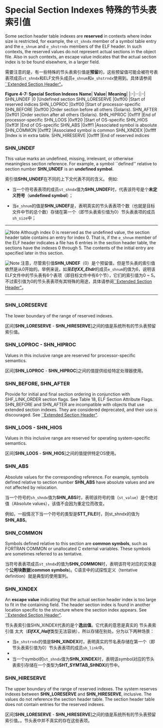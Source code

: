 # Special Section Indexes 特殊的节头表索引值

Some section header table indexes are **reserved** in contexts where index size is restricted, for example, the `st_shndx` member of a symbol table entry and the `e_shnum` and `e_shstrndx` members of the ELF header. In such contexts, the reserved values do not represent actual sections in the object file. Also in such contexts, an escape value indicates that the actual section index is to be found elsewhere, in a larger field.

需要注意的是，有一些特殊的节头表索引值是**预留**的，这些预留值可能会被符号表表项成员`st_shndx`和ELF文件头成员`e_shnum`和`e_shstrndx`使用到。具体请参阅[``Extended Section Header"](https://github.com/astrotycoon/Executable-And-Linking-Format-ELF-/blob/main/9.%20Extended%20Section%20Header.md)。

**Figure 4-7: Special Section Indexes**
**Name**|	**Value**|	**Meaning**|
|:-|:-:|:-|
SHN_UNDEF       |0               |Undefined section
SHN_LORESERVE   |0xff00          |Start of reserved indices
SHN_LOPROC      |0xff00          |Start of processor-specific
SHN_BEFORE      |0xff00          |Order section before all others (Solaris).
SHN_AFTER       |0xff01          |Order section after all others  (Solaris).
SHN_HIPROC      |0xff1f          |End of processor-specific
SHN_LOOS        |0xff20          |Start of OS-specific
SHN_HIOS        |0xff3f          |End of OS-specific
SHN_ABS         |0xfff1          |Associated symbol is absolute
SHN_COMMON      |0xfff2          |Associated symbol is common
SHN_XINDEX      |0xffff          |Index is in extra table.
SHN_HIRESERVE   |0xffff          |End of reserved indices


### SHN_UNDEF

This value marks an undefined, missing, irrelevant, or otherwise meaningless section reference. For example, a symbol ``defined'' relative to section number **SHN_UNDEF** is an **undefined symbol**.

索引值**SHN_UNDEF**在不同的上下文代表不同的含义。 例如:

* 当一个符号表表项的成员`st_shndx`值为**SHN_UNDEF**时，代表该符号是个**未定义符号**（**undefined symbol**）；

* 当`e_shnum`的值是**SHN_UNDEF**是，表明真实的节头表表项个数（也就是目标文件中节的总个数）存储在第一个（即节头表索引值为0）节头表表项的成员`sh_size`中；

***
![Note](http://www.sco.com/developers/gabi/latest/warning.gif) Although index 0 is reserved as the undefined value, the section header table contains an entry for index 0. That is, if the `e_shnum` member of the ELF header indicates a file has 6 entries in the section header table, the sections have the indexes 0 through 5. The contents of the initial entry are specified later in this section.

![Note](http://www.sco.com/developers/gabi/latest/warning.gif) 注意，尽管索引值**SHN_UNDEF**（0）是个预留值，但是节头表的索引值依然是从0开始的。举例来说，如果***ElfXX_Ehdr***的成员`e_shnum`的值为6，说明该ELF文件中的节头表有6个表项（即目标文件中有6个节），它们的索引值为0 ~ 5。不过索引值为0的节头表表项有其特殊的用途，具体请参阅[``Extended Section Header"](https://github.com/astrotycoon/Executable-And-Linking-Format-ELF-/blob/main/9.%20Extended%20Section%20Header.md)。
***

### SHN_LORESERVE

The lower boundary of the range of reserved indexes.

区间[**SHN_LORESERVE** - **SHN_HIRESERVE**]之间的值是系统所有的节头表预留索引值。

### SHN_LOPROC - SHN_HIPROC

Values in this inclusive range are reserved for processor-specific semantics.

区间[**SHN_LOPROC** - **SHN_HIPROC**]之间的值提供给给特定处理器使用。


### SHN_BEFORE, SHN_AFTER

Provide for initial and final section ordering in conjunction with SHF_LINK_ORDER section flags. See Table 18, ELF Section Attribute Flags. SHN_BEFORE and SHN_AFTER are incompatible with objects that use extended section indexes. They are considered deprecated, and their use is discouraged. See [``Extended Section Header"](https://github.com/astrotycoon/Executable-And-Linking-Format-ELF-/blob/main/9.%20Extended%20Section%20Header.md).

### SHN_LOOS - SHN_HIOS

Values in this inclusive range are reserved for operating system-specific semantics.

区间[**SHN_LOOS** - **SHN_HIOS**]之间的值提供特定OS使用。


### SHN_ABS

Absolute values for the corresponding reference. For example, symbols defined relative to section number **SHN_ABS** have absolute values and are not affected by relocation.

当一个符号的`sh_shndx`值为**SHN_ABS**时，表明该符号的值（`st_value`）是个绝对值（Absolute values），该值不会因为重定位而改变。

例如，一般情况下当一个符号的类型是**STT_FILE**时，则st_shndx的值为**SHN_ABS**。

### SHN_COMMON

Symbols defined relative to this section are **common symbols**, such as FORTRAN COMMON or unallocated C external variables. These symbols are sometimes referred to as tentative.

当符号表表项成员`st_shndx`的值为**SHN_COMMON**时，表明该符号对应的实体是个**公用块数据**(**common symbols**)。C语言中的试探性定义（tentative definition）就是典型的使用案列。

### SHN_XINDEX

An **escape value** indicating that the actual section header index is too large to fit in the containing field. The header section index is found in another location specific to the structure where the section index appears. See [``Extended Section Header"](https://github.com/astrotycoon/Executable-And-Linking-Format-ELF-/blob/main/9.%20Extended%20Section%20Header.md).

节头表索引值SHN_XINDEX代表的是个**逸出值**。它代表的意思是真实的 节头表索引值 太大（***ElfXX_Half***类型无法容纳），所以存储在别处。分为以下两种场景：

* 当`e_shstrndx`的值是**SHN_XINDEX**时，表明真实的节名表存储在第一个（即节头表索引值为0）节头表表项的成员`sh_link`中。
* 
* 当一个symbol的`st_shndx`值为**SHN_XINDEX**时，表明该symbol对应的节头表索引存储在一个类型为**SHT_SYMTAB_SHNDX**的节中。

### SHN_HIRESERVE

The upper boundary of the range of reserved indexes. The system reserves indexes between **SHN_LORESERVE** and **SHN_HIRESERVE**, inclusive. The values do not reference the section header table. The section header table does not contain entries for the reserved indexes.

区间[**SHN_LORESERVE** - **SHN_HIRESERVE**]之间的值是系统所有的节头表预留索引值。。节头表中并不真实的存在这些表项。
